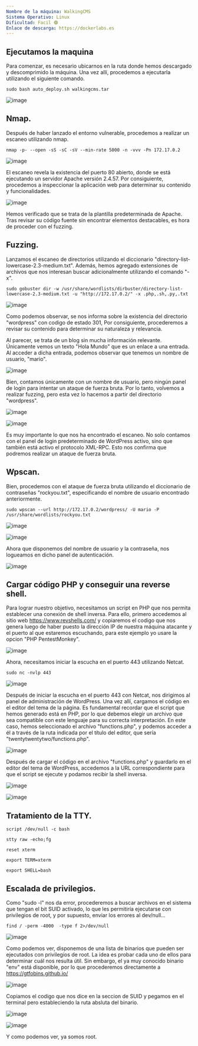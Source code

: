 ```yaml
---
Nombre de la máquina: WalkingCMS
Sistema Operativo: Linux
Dificultad: Facil 🟢
Enlace de descarga: https://dockerlabs.es
---
```


## Ejecutamos la maquina

Para comenzar, es necesario ubicarnos en la ruta donde hemos descargado y descomprimido la máquina. Una vez allí, procedemos a ejecutarla utilizando el siguiente comando.

```
sudo bash auto_deploy.sh walkingcms.tar
```

![image](https://github.com/Cesmendaro/dockerlabs-vacaciones/assets/153618246/0f57257c-8dd6-4a89-acac-94073fb9fe82)


## Nmap.

Después de haber lanzado el entorno vulnerable, procedemos a realizar un escaneo utilizando nmap.

```
nmap -p- --open -sS -sC -sV --min-rate 5000 -n -vvv -Pn 172.17.0.2
```

![image](https://github.com/Cesmendaro/dockerlabs-vacaciones/assets/153618246/4590fff3-e38a-455e-9f36-5398b72d261f)


El escaneo revela la existencia del puerto 80 abierto, donde se está ejecutando un servidor Apache versión 2.4.57. Por consiguiente, procedemos a inspeccionar la aplicación web para determinar su contenido y funcionalidades.

![image](https://github.com/Cesmendaro/dockerlabs-vacaciones/assets/153618246/5edfbc09-1ed0-41ce-8472-f04bb8b9887a)


Hemos verificado que se trata de la plantilla predeterminada de Apache. Tras revisar su código fuente sin encontrar elementos destacables, es hora de proceder con el fuzzing.

## Fuzzing.

Lanzamos el escaneo de directorios utilizando el diccionario "directory-list-lowercase-2.3-medium.txt". Además, hemos agregado extensiones de archivos que nos interesan buscar adicionalmente utilizando el comando "-x".

```
sudo gobuster dir -w /usr/share/wordlists/dirbuster/directory-list-lowercase-2.3-medium.txt -u "http://172.17.0.2/" -x .php,.sh,.py,.txt
```

![image](https://github.com/Cesmendaro/dockerlabs-vacaciones/assets/153618246/7e2b2e6a-0827-40ba-9883-a95d8b825185)


Como podemos observar, se nos informa sobre la existencia del directorio "wordpress" con codigo de estado 301, Por consiguiente, procederemos a revisar su contenido para determinar su naturaleza y relevancia.

Al parecer, se trata de un blog sin mucha información relevante. Únicamente vemos un texto "Hola Mundo" que es un enlace a una entrada. Al acceder a dicha entrada, podemos observar que tenemos un nombre de usuario, "mario".

![image](https://github.com/Cesmendaro/dockerlabs-vacaciones/assets/153618246/8a8f2a8c-6682-4b05-b248-af630282581b)

Bien, contamos únicamente con un nombre de usuario, pero ningún panel de login para intentar un ataque de fuerza bruta. Por lo tanto, volvemos a realizar fuzzing, pero esta vez lo hacemos a partir del directorio "wordpress".

![image](https://github.com/Cesmendaro/dockerlabs-vacaciones/assets/153618246/5d0e16a5-4bb7-41e3-a357-818c34756168)

![image](https://github.com/Cesmendaro/dockerlabs-vacaciones/assets/153618246/bba021cc-d93e-4508-9295-c960a05356b6)

Es muy importante lo que nos ha encontrado el escaneo. No solo contamos con el panel de login predeterminado de WordPress activo, sino que también está activo el protocolo XML-RPC. Esto nos confirma que podremos realizar un ataque de fuerza bruta.

## Wpscan.

Bien, procedemos con el ataque de fuerza bruta utilizando el diccionario de contraseñas "rockyou.txt", especificando el nombre de usuario encontrado anteriormente.

```
sudo wpscan --url http://172.17.0.2/wordpress/ -U mario -P /usr/share/wordlists/rockyou.txt
```

![image](https://github.com/Cesmendaro/dockerlabs-vacaciones/assets/153618246/456d83db-2529-4606-85b4-3a4b4b6ceb7a)

![image](https://github.com/Cesmendaro/dockerlabs-vacaciones/assets/153618246/94c4ef3c-5dc7-4ba9-8925-28bab604fa22)

Ahora que disponemos del nombre de usuario y la contraseña, nos logueamos en dicho panel de autenticación.

![image](https://github.com/Cesmendaro/dockerlabs-vacaciones/assets/153618246/9a41173f-b897-4dfa-8ea9-a8a4ed013b64)

## Cargar código PHP y conseguir una reverse shell.

Para lograr nuestro objetivo, necesitamos un script en PHP que nos permita establecer una conexión de shell inversa. Para ello, primero accedemos al sitio web https://www.revshells.com/ y copiaremos el codigo que nos genera luego de haber puesto la dirección IP de nuestra máquina atacante y el puerto al que estaremos escuchando, para este ejemplo yo usare la opcion "PHP PentestMonkey".

![image](https://github.com/Cesmendaro/dockerlabs-vacaciones/assets/153618246/aa99d5f1-3d04-4f18-9c92-983a8db862c8)

Ahora, necesitamos iniciar la escucha en el puerto 443 utilizando Netcat.

```
sudo nc -nvlp 443
```

![image](https://github.com/Cesmendaro/dockerlabs-vacaciones/assets/153618246/0092e71e-4424-4b95-af1e-5f50ad89729d)

Después de iniciar la escucha en el puerto 443 con Netcat, nos dirigimos al panel de administración de WordPress. Una vez allí, cargamos el código en el editor del tema de la página. Es fundamental recordar que el script que hemos generado está en PHP, por lo que debemos elegir un archivo que sea compatible con este lenguaje para su correcta interpretación. En este caso, hemos seleccionado el archivo "functions.php", y podemos acceder a él a través de la ruta indicada por el título del editor, que sería "twentytwentytwo/functions.php".

![image](https://github.com/Cesmendaro/dockerlabs-vacaciones/assets/153618246/63d97991-daac-4976-a7c4-069e72d763ef)

Después de cargar el código en el archivo "functions.php" y guardarlo en el editor del tema de WordPress, accedemos a la URL correspondiente para que el script se ejecute y podamos recibir la shell inversa.

![image](https://github.com/Cesmendaro/dockerlabs-vacaciones/assets/153618246/9d9bf9c9-88f5-40e5-975f-961b86d0ae22)


![image](https://github.com/Cesmendaro/dockerlabs-vacaciones/assets/153618246/f926f014-81bc-40fb-a7c5-339f2885fbf5)


## Tratamiento de la TTY.

```
script /dev/null -c bash
```
```
stty raw -echo;fg
```
```
reset xterm
```
```
export TERM=xterm
```
```
export SHELL=bash
```

## Escalada de privilegios.

Como "sudo -l" nos da error, procederemos a buscar archivos en el sistema que tengan el bit SUID activado, lo que les permitiría ejecutarse con privilegios de root, y por supuesto, enviar los errores al dev/null...

```
find / -perm -4000  -type f 2>/dev/null
```

![image](https://github.com/Cesmendaro/dockerlabs-vacaciones/assets/153618246/889c22f9-d42b-497a-97d8-5eb1caca3540)

Como podemos ver, disponemos de una lista de binarios que pueden ser ejecutados con privilegios de root. La idea es probar cada uno de ellos para determinar cuál nos resulta útil. Sin embargo, el ya muy conocido binario "env" está disponible, por lo que procederemos directamente a https://gtfobins.github.io/

![image](https://github.com/Cesmendaro/dockerlabs-vacaciones/assets/153618246/eec695f8-f6c4-41ec-bf83-c80a51ad1dc4)

Copiamos el codigo que nos dice en la seccion de SUID y pegamos en el terminal pero estableciendo la ruta absluta del binario.

![image](https://github.com/Cesmendaro/dockerlabs-vacaciones/assets/153618246/f082b4a9-731c-4617-94b5-6137aaaee3f0)

![image](https://github.com/Cesmendaro/dockerlabs-vacaciones/assets/153618246/aeabde0f-4792-452f-823a-eaf698de0de1)

Y como podemos ver, ya somos root.





